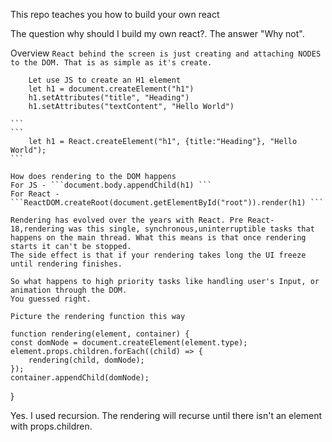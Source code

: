 This repo teaches you how to build your own react

The question why should I build my own react?. The answer "Why not".

Overview
`React behind the screen is just creating and attaching NODES to the DOM. That is as simple as it's create.`

````
    Let use JS to create an H1 element
    let h1 = document.createElement("h1")
    h1.setAttributes("title", "Heading")
    h1.setAttributes("textContent", "Hello World")

```
```
    let h1 = React.createElement("h1", {title:"Heading"}, "Hello World");
```

How does rendering to the DOM happens
For JS - ```document.body.appendChild(h1) ```
For React - ```ReactDOM.createRoot(document.getElementById("root")).render(h1) ```

Rendering has evolved over the years with React. Pre React-18,rendering was this single, synchronous,uninterruptible tasks that happens on the main thread. What this means is that once rendering starts it can't be stopped.
The side effect is that if your rendering takes long the UI freeze until rendering finishes.

So what happens to high priority tasks like handling user's Input, or animation through the DOM.
You guessed right.

Picture the rendering function this way
````

    function rendering(element, container) {
    const domNode = document.createElement(element.type);
    element.props.children.forEach((child) => {
        rendering(child, domNode);
    });
    container.appendChild(domNode);

}

Yes. I used recursion.
The rendering will recurse until there isn't an element with props.children.
